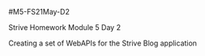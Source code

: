 #M5-FS21May-D2

Strive Homework Module 5 Day 2

Creating a set of WebAPIs for the Strive Blog application